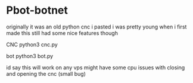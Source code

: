# Pbot-botnet
originally it was an old python cnc i pasted i was pretty young when i first made this still had some nice features though

CNC 
python3 cnc.py

bot
python3 bot.py

id say this will work on any vps might have some cpu issues with closing and opening the cnc (small bug) 
